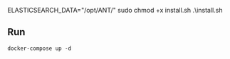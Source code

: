  ELASTICSEARCH_DATA="/opt/ANT/"
sudo chmod +x install.sh
.\install.sh
## Run
`docker-compose up -d`

